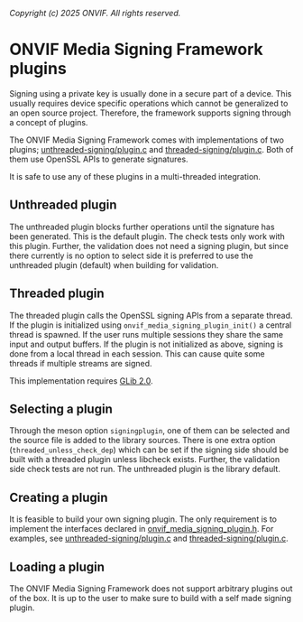*Copyright (c) 2025 ONVIF. All rights reserved.*

# ONVIF Media Signing Framework plugins
Signing using a private key is usually done in a secure part of a device. This usually
requires device specific operations which cannot be generalized to an open source project.
Therefore, the framework supports signing through a concept of plugins.

The ONVIF Media Signing Framework comes with implementations of two plugins;
[unthreaded-signing/plugin.c](./unthreaded-signing/plugin.c) and
[threaded-signing/plugin.c](./threaded-signing/plugin.c). Both of them use OpenSSL APIs
to generate signatures.

It is safe to use any of these plugins in a multi-threaded integration.

## Unthreaded plugin
The unthreaded plugin blocks further operations until the signature has been generated.
This is the default plugin. The check tests only work with this plugin. Further, the
validation does not need a signing plugin, but since there currently is no option to
select side it is preferred to use the unthreaded plugin (default) when building for
validation.

## Threaded plugin
The threaded plugin calls the OpenSSL signing APIs from a separate thread. If the plugin
is initialized using `onvif_media_signing_plugin_init()` a central thread is spawned. If
the user runs multiple sessions they share the same input and output buffers. If the
plugin is not initialized as above, signing is done from a local thread in each session.
This can cause quite some threads if multiple streams are signed.

This implementation requires [GLib 2.0](https://docs.gtk.org/glib/).

## Selecting a plugin
Through the meson option `signingplugin`, one of them can be selected and the source file
is added to the library sources. There is one extra option (`threaded_unless_check_dep`)
which can be set if the signing side should be built with a threaded plugin unless
libcheck exists. Further, the validation side check tests are not run. The unthreaded
plugin is the library default.

## Creating a plugin
It is feasible to build your own signing plugin. The only requirement is to implement the
interfaces declared in
[onvif_media_signing_plugin.h](../src/includes/onvif_media_signing_plugin.h). For
examples, see [unthreaded-signing/plugin.c](./unthreaded-signing/plugin.c) and
[threaded-signing/plugin.c](./threaded-signing/plugin.c).

## Loading a plugin
The ONVIF Media Signing Framework does not support arbitrary plugins out of the box. It is
up to the user to make sure to build with a self made signing plugin.
